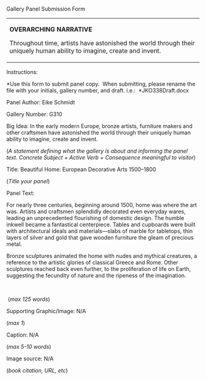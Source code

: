 Gallery Panel Submission Form

<table>
<colgroup>
<col width="100%" />
</colgroup>
<tbody>
<tr class="odd">
<td align="left"><p><strong>OVERARCHING NARRATIVE</strong></p>
<p>Throughout time, artists have astonished the world through their uniquely human ability to imagine, create and invent.</p></td>
</tr>
</tbody>
</table>

Instructions:<span class="Apple-converted-space"> </span>

*Use this form to submit panel copy.<span class="Apple-converted-space">  </span>When submitting, please rename the file with your initials, gallery number, and draft. i.e.:<span class="Apple-converted-space">  </span>*JKO338Draft.docx

Panel Author: Eike Schmidt

Gallery Number: G310

Big Idea: In the early modern Europe, bronze artists, furniture makers and other craftsmen have astonished the world through their uniquely human ability to imagine, create and invent.

(*A statement defining what the gallery is about and informing the panel text. Concrete Subject + Active Verb + Consequence meaningful to visitor*)

Title: Beautiful Home: European Decorative Arts 1500–1800

(*Title your panel*)

Panel Text:<span class="Apple-converted-space"> </span>

For nearly three centuries, beginning around 1500, home was where the art was. Artists and craftsmen splendidly decorated even everyday wares, leading an unprecedented flourishing of domestic design. The humble inkwell became a fantastical centerpiece. Tables and cupboards were built with architectural ideals and materials—slabs of marble for tabletops, thin layers of silver and gold that gave wooden furniture the gleam of precious metal.<span class="Apple-converted-space"> </span>

Bronze sculptures animated the home with nudes and mythical creatures, a reference to the artistic glories of classical Greece and Rome. Other sculptures reached back even further, to the proliferation of life on Earth, suggesting the fecundity of nature and the ripeness of the imagination.<span class="Apple-converted-space"> </span>

<span class="Apple-converted-space">   </span>

<span class="Apple-converted-space"> </span>(*max 125 words*)

Supporting Graphic/Image: N/A

(*max 1*)

Caption: N/A

(*max 5-10 words*)

Image source: N/A<span class="Apple-converted-space"> </span>

(*book citation, URL, etc*)
